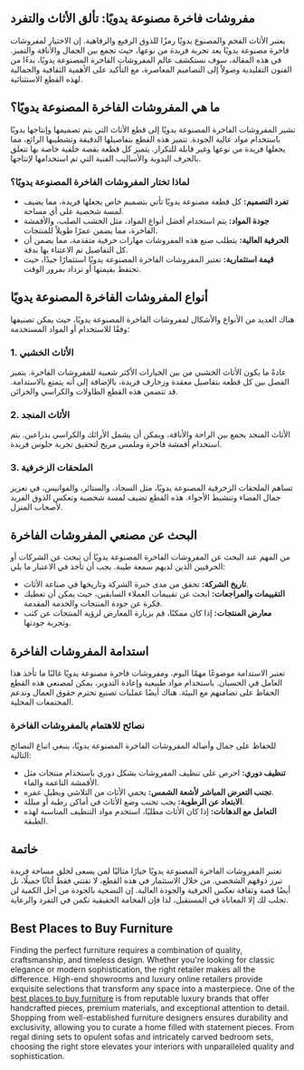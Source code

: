 <h2>مفروشات فاخرة مصنوعة يدويًا: تألق الأثاث والتفرد</h2>

<p>يعتبر الأثاث الفخم والمصنوع يدويًا رمزًا للذوق الرفيع والرفاهية. إن الاختيار لمفروشات فاخرة مصنوعة يدويًا يعد تجربة فريدة من نوعها، حيث تجمع بين الجمال والأناقة والتميز. في هذه المقالة، سوف نستكشف عالم المفروشات الفاخرة المصنوعة يدويًا، بدءًا من الفنون التقليدية وصولاً إلى التصاميم المعاصرة، مع التأكيد على الأهمية الثقافية والجمالية لهذه القطع الاستثنائية.</p>

<h2>ما هي المفروشات الفاخرة المصنوعة يدويًا؟</h2>

<p>تشير المفروشات الفاخرة المصنوعة يدويًا إلى قطع الأثاث التي يتم تصميمها وإنتاجها يدويًا باستخدام مواد عالية الجودة. تتميز هذه القطع بتفاصيلها الدقيقة وتشطيبها الرائع، مما يجعلها فريدة من نوعها وغير قابلة للتكرار. يتميز كل قطعة بقصة خلفية خاصة بها تتعلق بالحرف اليدوية والأساليب الفنية التي تم استخدامها لإنتاجها.</p>

<h3>لماذا تختار المفروشات الفاخرة المصنوعة يدويًا؟</h3>

<ul>
    <li><strong>تفرد التصميم:</strong> كل قطعة مصنوعة يدويًا تأتي بتصميم خاص يجعلها فريدة، مما يضيف لمسة شخصية على أي مساحة.</li>
    <li><strong>جودة المواد:</strong> يتم استخدام أفضل أنواع المواد، مثل الخشب الصلب، والأقمشة الفاخرة، مما يضمن عمرًا طويلاً للمنتجات.</li>
    <li><strong>الحرفية العالية:</strong> يتطلب صنع هذه المفروشات مهارات حرفية متقدمة، مما يضمن أن كل التفاصيل تم الاعتناء بها بدقة.</li>
    <li><strong>قيمة استثمارية:</strong> تعتبر المفروشات الفاخرة المصنوعة يدويًا استثمارًا جيدًا، حيث تحتفظ بقيمتها أو تزداد بمرور الوقت.</li>
</ul>

<h2>أنواع المفروشات الفاخرة المصنوعة يدويًا</h2>

<p>هناك العديد من الأنواع والأشكال لمفروشات الفاخرة المصنوعة يدويًا، حيث يمكن تصنيفها وفقًا للاستخدام أو المواد المستخدمة:</p>

<h3>1. الأثاث الخشبي</h3>
<p>عادةً ما يكون الأثاث الخشبي من بين الخيارات الأكثر شعبية للمفروشات الفاخرة. يتميز الفصل بين كل قطعة بتفاصيل معقدة وزخارف فريدة، بالإضافة إلى أنه يتمتع بالاستدامة. قد تتضمن هذه القطع الطاولات والكراسي والخزائن.</p>

<h3>2. الأثاث المنجد</h3>
<p>الأثاث المنجد يجمع بين الراحة والأناقة، ويمكن أن يشمل الأرائك والكراسي بذراعين. يتم استخدام أقمشة فاخرة وملمس مريح لتحقيق تجربة جلوس فريدة.</p>

<h3>3. الملحقات الزخرفية</h3>
<p>تساهم الملحقات الزخرفية المصنوعة يدويًا، مثل السجاد، والستائر، والفوانيس، في تعزيز جمال الفضاء وتنشيط الأجواء. هذه القطع تضيف لمسة شخصية وتعكس الذوق الفريد لأصحاب المنزل.</p>

<h2>البحث عن مصنعي المفروشات الفاخرة</h2>

<p>من المهم عند البحث عن المفروشات الفاخرة المصنوعة يدويًا أن تبحث عن الشركات أو الحرفيين الذين لديهم سمعة طيبة. يجب أن تأخذ في الاعتبار ما يلي:</p>

<ul>
    <li><strong>تاريخ الشركة:</strong> تحقق من مدى خبرة الشركة وتاريخها في صناعة الأثاث.</li>
    <li><strong>التقييمات والمراجعات:</strong> ابحث عن تقييمات العملاء السابقين، حيث يمكن أن تعطيك فكرة عن جودة المنتجات والخدمة المقدمة.</li>
    <li><strong>معارض المنتجات:</strong> إذا كان ممكنًا، قم بزيارة المعارض لرؤية المنتجات عن كثب وتجربة جودتها.</li>
</ul>

<h2>استدامة المفروشات الفاخرة</h2>

<p>تعتبر الاستدامة موضوعًا مهمًا اليوم، ومفروشات فاخرة مصنوعة يدويًا غالبًا ما تأخذ هذا العامل في الحسبان. باستخدام مواد طبيعية وإعادة التدوير، يمكن لمصنعي هذه القطع الحفاظ على تضامنهم مع البيئة. هناك أيضًا عمليات تصنيع تحترم حقوق العمال وتدعم المجتمعات المحلية.</p>

<h3>نصائح للاهتمام بالمفروشات الفاخرة</h3>

<p>للحفاظ على جمال وأصالة المفروشات الفاخرة المصنوعة يدويًا، ينبغي اتباع النصائح التالية:</p>

<ul>
    <li><strong>تنظيف دوري:</strong> احرص على تنظيف المفروشات بشكل دوري باستخدام منتجات مثل الأقمشة الناعمة والماء.</li>
    <li><strong>تجنب التعرض المباشر لأشعة الشمس:</strong> يحمي الأثاث من التلاشي ويطيل عمره.</li>
    <li><strong>الابتعاد عن الرطوبة:</strong> يجب تجنب وضع الأثاث في أماكن رطبة أو مبللة.</li>
    <li><strong>التعامل مع الدهانات:</strong> إذا كان الأثاث مطليًا، استخدم مواد التنظيف المناسبة لهذه الطبقة.</li>
</ul>

<h2>خاتمة</h2>

<p>تعتبر المفروشات الفاخرة المصنوعة يدويًا خيارًا مثاليًا لمن يسعى لخلق مساحة فريدة تبرز ذوقهم الشخصي. من خلال الاستثمار في هذه القطع، لا تقتني فقط أثاثًا جميلًا، بل أيضًا قصة وثقافة تعكس الحرفية والجودة العالية. إن التضحية بالجودة من أجل الكمية لن تجلب لك إلا المعاناة في المستقبل، لذا فإن الفخامة الحقيقية تكمن في التفرد والرعاية.</p> <h2>Best Places to Buy Furniture</h2>  

<p>Finding the perfect furniture requires a combination of quality, craftsmanship, and timeless design. Whether you're looking for classic elegance or modern sophistication, the right retailer makes all the difference. High-end showrooms and luxury online retailers provide exquisite selections that transform any space into a masterpiece. One of the <a href="https://www.mobiliacleopatra.com/">best places to buy furniture</a> is from reputable luxury brands that offer handcrafted pieces, premium materials, and exceptional attention to detail. Shopping from well-established furniture designers ensures durability and exclusivity, allowing you to curate a home filled with statement pieces. From regal dining sets to opulent sofas and intricately carved bedroom sets, choosing the right store elevates your interiors with unparalleled quality and sophistication.</p>
